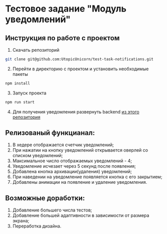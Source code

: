 # Тестовое задание "Модуль уведомлений" 

## Инструкция по работе с проектом

1. Скачать репозиторий

```bash
git clone git@github.com:UtopicUnicorn/test-task-notifications.git
```
2. Перейти в директорию с проектом и установить необходимые пакеты

```bash
npm install
```

3. Запуск проекта
```bash
npm run start
```

4. Для получения уведомления развернуть backend [из этого репозитория](https://github.com/UtopicUnicorn/test-task-notifications-backend)



## Релизованый функцианал:

1. В хедере отображается счетчик уведомлений;
2. При нажатии на кнопку уведомлений открывается оверлей со списком уведомлений;
3. Максимальное число отображаемых уведомлений - 4;
4. Уведомление исчезает через 5 секунд после появления;
5. Добавлена кнопка архивации(удаления) уведомлений;
6. При наведении на уведомление появляется кнопка с его закрытием;
7. Добавлены анимации на появление и удаление уведомления.

## Возможные доработки:

1. Добавление большего числа тестов;
2. Добавление большей адаптивности в зависимости от размера экрана;
3. Переработка дизайна.
